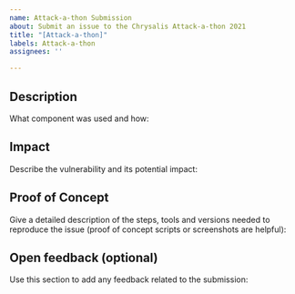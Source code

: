```yaml
---
name: Attack-a-thon Submission
about: Submit an issue to the Chrysalis Attack-a-thon 2021
title: "[Attack-a-thon]"
labels: Attack-a-thon
assignees: ''

---
```


## Description

What component was used and how:

## Impact

 Describe the vulnerability and its potential impact:

## Proof of Concept

Give a detailed description of the steps, tools and versions needed to reproduce the issue (proof of concept scripts or screenshots are helpful):

## Open feedback (optional)

Use this section to add any feedback related to the submission:
